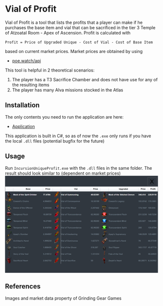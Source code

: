 # Vial of Profit

Vial of Profit is a tool that lists the profits that a player can make if he purchases the base item and vial that can be sacrificed in the tier 3 Temple of Atzoatal Room - Apex of Ascension. Profit is calculated with
```
Profit = Price of Upgraded Unique - Cost of Vial - Cost of Base Item
```
based on current market prices. Market prices are obtained by using
* [poe.watch/api](https://poe.watch/api)

This tool is helpful in 2 theoretical scenarios:

1. The player has a T3 Sacrifice Chamber and does not have use for any of the resulting items
2. The player has many Alva missions stocked in the Atlas

## Installation
The only contents you need to run the application are here:
* [Application](https://github.com/arnoldwang97/IncursionUniqueProfit/tree/master/IncursionProfitMacro/Application)

This application is built in C#, so as of now the `.exe` only runs if you have the local `.dll` files (potential bugfix for the future)

## Usage
Run `IncursionUniqueProfit.exe` with the `.dll` files in the same folder. The result should look similar to
(dependent on market prices)
![Example Image](/readmeExample.png)

## References
Images and market data property of Grinding Gear Games
